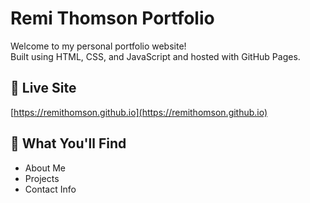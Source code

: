 # Remi Thomson Portfolio

Welcome to my personal portfolio website!  
Built using HTML, CSS, and JavaScript and hosted with GitHub Pages.

## 🔗 Live Site
[https://remithomson.github.io](https://remithomson.github.io)

## 🧠 What You'll Find
- About Me
- Projects 
- Contact Info
